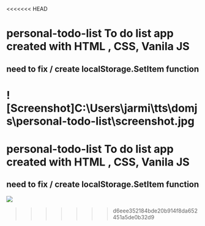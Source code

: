 <<<<<<< HEAD
# personal-todo-list To do list app created with HTML , CSS, Vanila JS

## need to fix / create localStorage.SetItem function

![Screenshot]C:\Users\jarmi\tts\domjs\personal-todo-list\screenshot.jpg
=======
# personal-todo-list To do list app  created with HTML , CSS, Vanila JS
## need to fix / create localStorage.SetItem function 
![](personal-todo-list/screenshot.jpg)
>>>>>>> d6eee352184bde20b914f8da652451a5de0b32d9
